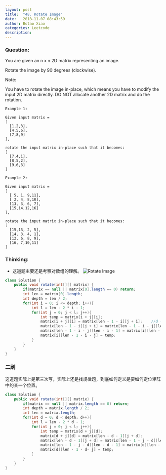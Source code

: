 ```yaml
---
layout: post
title:  "48. Rotate Image"
date:   2018-11-07 08:43:59
author: Botao Xiao
categories: Leetcode
description:
---
```

### Question:
You are given an n x n 2D matrix representing an image.

Rotate the image by 90 degrees (clockwise).

Note:

You have to rotate the image in-place, which means you have to modify the input 2D matrix directly. DO NOT allocate another 2D matrix and do the rotation.

```
Example 1:

Given input matrix =
[
  [1,2,3],
  [4,5,6],
  [7,8,9]
],

rotate the input matrix in-place such that it becomes:
[
  [7,4,1],
  [8,5,2],
  [9,6,3]
]

Example 2:

Given input matrix =
[
  [ 5, 1, 9,11],
  [ 2, 4, 8,10],
  [13, 3, 6, 7],
  [15,14,12,16]
],

rotate the input matrix in-place such that it becomes:
[
  [15,13, 2, 5],
  [14, 3, 4, 1],
  [12, 6, 8, 9],
  [16, 7,10,11]
]
```

### Thinking:
* 这道题主要还是考察对数组的理解。
![Rotate Image](https://i.imgur.com/wwHP4I1.png)

```Java
class Solution {
    public void rotate(int[][] matrix) {
        if(matrix == null || matrix[0].length == 0) return;
        int len = matrix[0].length;
        int depth = len / 2;
        for(int i = 0; i <= depth; i++){
            int l = len - 2 * i - 1;
            for(int j = 0; j < l; j++){
                int temp = matrix[i + j][i];
                matrix[i + j][i] = matrix[len - 1 - i][j + i];    //d -> l
                matrix[len - 1 - i][j + i] = matrix[len - 1 - i - j][len - i - 1];    //r -> d
                matrix[len - 1 - i - j][len - i - 1] = matrix[i][len - 1 - i - j];    //u -> r
                matrix[i][len - 1 - i - j] = temp;
            }
        }
    }
}
```

### 二刷
这道题实际上是第三次写，实际上还是找规律题，到底如何定义是要如何定位矩阵中的某一个位置。

```Java
class Solution {
    public void rotate(int[][] matrix) {
        if(matrix == null || matrix.length == 0) return;
        int depth = matrix.length / 2;
        int len = matrix.length;
        for(int d = 0; d < depth; d++){
            int l = len - 2 * d - 1;
            for(int j = 0; j < l; j++){
                int temp = matrix[d + j][d];
                matrix[d + j][d] = matrix[len - d - 1][j + d];
                matrix[len - d - 1][j + d] = matrix[len - 1 - j - d][len - d - 1];
                matrix[len - 1 - j - d][len - d - 1] = matrix[d][len - 1 - d- j];
                matrix[d][len - 1 - d- j] = temp;
            }
        }
    }
}
```

